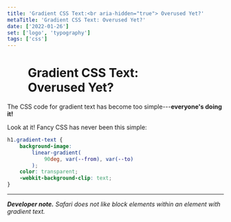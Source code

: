 ```yaml
---
title: 'Gradient CSS Text:<br aria-hidden="true"> Overused Yet?'
metaTitle: 'Gradient CSS Text: Overused Yet?'
date: ['2022-01-26']
set: ['logo', 'typography']
tags: ['css']
---
```


# Gradient CSS Text:<br aria-hidden> **Overused Yet?**

The CSS code for gradient text has become too simple---**everyone's doing it!**

Look at it! Fancy CSS has never been this simple:


```css
h1.gradient-text {
	background-image:
		linear-gradient(
			90deg, var(--from), var(--to)
		);
	color: transparent;
	-webkit-background-clip: text;
}
```

---

*__Developer note.__ Safari does not like block elements within an element with gradient text.*

<GradientPostStyle />

<script>
	import GradientPostStyle from '/src/libs/GradientPostStyle.svelte';
</script>

<style>
	:global(main.gradient-text article) {
		--article-width: min(100%, calc(var(--base-width) + 20rem + 5vw));
		width: var(--article-width);
		margin: 0 auto;
	}

	h1 {
		padding-inline-start: var(--body-gap, 5vw);
		padding-inline-end: var(--body-gap, 5vw);
		width: var(--article-width);
	}

	:global(main.gradient-text article > :where(:not(hr):not(h1))) {
		margin-inline-start: 0;
		margin-inline-end: 0;
	}

	:global(.token.function),
	:global(.token.property) {
		--from: hsla(var(--gradient-base-hue, 180), 75%, 75%, 1);
		background-clip: text;
		background-image: linear-gradient(90deg, var(--from), var(--fg, white));
		color: transparent;
		font-weight: bold;
	}
</style>
